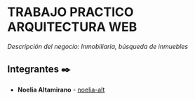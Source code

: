 # TRABAJO PRACTICO ARQUITECTURA WEB

_Descripción del negocio: Inmobiliaria, búsqueda de inmuebles_

## Integrantes ✒️

* **Noelia Altamirano** -  [noelia-alt](https://github.com/noelia-alt)

